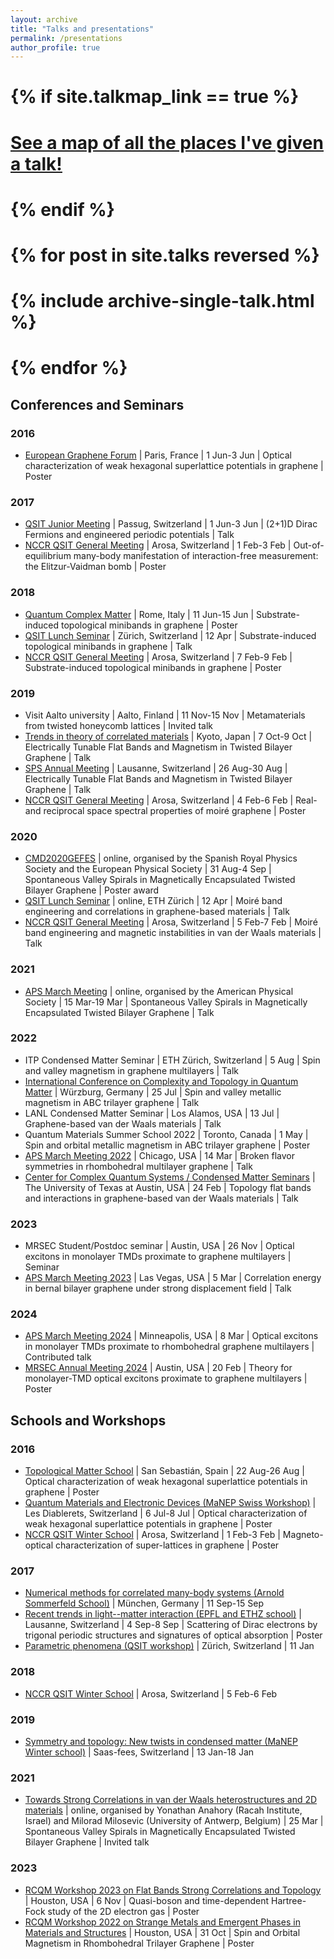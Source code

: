 ```yaml
---
layout: archive
title: "Talks and presentations"
permalink: /presentations
author_profile: true
---
```


# {% if site.talkmap_link == true %}

# <p style="text-decoration:underline;"><a href="/talkmap.html">See a map of all the places I've given a talk!</a></p>

# {% endif %}

# {% for post in site.talks reversed %}
#   {% include archive-single-talk.html %}
# {% endfor %}


## Conferences and Seminars

### 2016
-   [European Graphene Forum](https://www.setcor.org/conferences/EGF-2016) | Paris, France | 1 Jun-3 Jun | Optical characterization of weak hexagonal superlattice potentials in graphene | Poster

### 2017
-   [QSIT Junior Meeting](http://www.nccr-qsit.ethz.ch/news/conferences-events/junior-meeting-2017.html) | Passug, Switzerland | 1 Jun-3 Jun | (2+1)D Dirac Fermions and engineered periodic potentials | Talk
-   [NCCR QSIT General Meeting](http://www.nccr-qsit.ethz.ch/news/conferences-events/arosa-2017.html) | Arosa, Switzerland | 1 Feb-3 Feb | Out-of-equilibrium many-body manifestation of interaction-free measurement: the Elitzur-Vaidman bomb | Poster

### 2018
-   [Quantum Complex Matter](https://www.superstripes.net/conferences/quantum-complex-matter-2018) | Rome, Italy | 11 Jun-15 Jun | Substrate-induced topological minibands in graphene | Poster
-   [QSIT Lunch Seminar](https://nccr-qsit.ethz.ch/news/lunch-seminar.html) | Zürich, Switzerland | 12 Apr | Substrate-induced topological minibands in graphene | Talk
-   [NCCR QSIT General Meeting](http://www.nccr-qsit.ethz.ch/news/conferences-events/arosa-2018.html) | Arosa, Switzerland | 7 Feb-9 Feb | Substrate-induced topological minibands in graphene | Poster

### 2019
-   Visit Aalto university | Aalto, Finland | 11 Nov-15 Nov | Metamaterials from twisted honeycomb lattices | Invited talk
-   [Trends in theory of correlated materials](http://condgw02.scphys.kyoto-u.ac.jp/~swiss-japan_2019/index.php) | Kyoto, Japan | 7 Oct-9 Oct | Electrically Tunable Flat Bands and Magnetism in Twisted Bilayer Graphene | Talk
-   [SPS Annual Meeting](https://www.sps.ch/events/gemeinsame-jahrestagung-2019/) | Lausanne, Switzerland | 26 Aug-30 Aug | Electrically Tunable Flat Bands and Magnetism in Twisted Bilayer Graphene | Talk
-   [NCCR QSIT General Meeting](http://www.nccr-qsit.ethz.ch/news/conferences-events/arosa-2019.html) | Arosa, Switzerland | 4 Feb-6 Feb | Real- and reciprocal space spectral properties of moiré graphene | Poster

### 2020
-   [CMD2020GEFES](http://www.cmd2020gefes.eu/28512/detail/2020-joint-conference-of-the-condensed-matter-divisions-of-eps-cmd-and-rsef-gefes.html) | online, organised by the Spanish Royal Physics Society and the European Physical Society | 31 Aug-4 Sep | Spontaneous Valley Spirals in Magnetically Encapsulated Twisted Bilayer Graphene | Poster award
-   [QSIT Lunch Seminar](https://nccr-qsit.ethz.ch/news/lunch-seminar.html) | online, ETH Zürich | 12 Apr | Moiré band engineering and correlations in graphene-based materials | Talk
-   [NCCR QSIT General Meeting](https://nccr-qsit.ethz.ch/news/conferences-events/arosa-2020.html) | Arosa, Switzerland | 5 Feb-7 Feb | Moiré band engineering and magnetic instabilities in van der Waals materials | Talk

### 2021
-   [APS March Meeting](https://meetings.aps.org/Meeting/MAR21/Session/X42.6) | online, organised by the American Physical Society | 15 Mar-19 Mar | Spontaneous Valley Spirals in Magnetically Encapsulated Twisted Bilayer Graphene | Talk

### 2022
-   ITP Condensed Matter Seminar | ETH Zürich, Switzerland | 5 Aug | Spin and valley magnetism in graphene multilayers | Talk
-   [International Conference on Complexity and Topology in Quantum Matter](https://www.ctqmat22.uni-wuerzburg.de) | Würzburg, Germany | 25 Jul | Spin and valley metallic magnetism in ABC trilayer graphene | Talk
-   LANL Condensed Matter Seminar | Los Alamos, USA | 13 Jul | Graphene-based van der Waals materials | Talk
-   Quantum Materials Summer School 2022 | Toronto, Canada | 1 May | Spin and orbital metallic magnetism in ABC trilayer graphene | Poster
-   [APS March Meeting 2022](https://meetings.aps.org/Meeting/MAR22/Session/M60.5) | Chicago, USA | 14 Mar | Broken flavor symmetries in rhombohedral multilayer graphene | Talk
-   [Center for Complex Quantum Systems / Condensed Matter Seminars](https://sites.utexas.edu/order/2021-fall-seminars/) | The University of Texas at Austin, USA | 24 Feb | Topology flat bands and interactions in graphene-based van der Waals materials | Talk

### 2023
-   MRSEC Student/Postdoc seminar | Austin, USA | 26 Nov | Optical excitons in monolayer TMDs proximate to graphene multilayers | Seminar
-   [APS March Meeting 2023](https://meetings.aps.org/Meeting/MAR23/Session/Q38.1) | Las Vegas, USA | 5 Mar | Correlation energy in bernal bilayer graphene under strong displacement field | Talk

### 2024
-   [APS March Meeting 2024](https://meetings.aps.org/Meeting/MAR24/Session/Z03.10) | Minneapolis, USA | 8 Mar | Optical excitons in monolayer TMDs proximate to rhombohedral graphene multilayers | Contributed talk
-   [MRSEC Annual Meeting 2024](https://mrsec.utexas.edu/annualmeeting) | Austin, USA | 20 Feb | Theory for monolayer-TMD optical excitons proximate to graphene multilayers | Poster



## Schools and Workshops

### 2016
-   [Topological Matter School](https://tms16.sciencesconf.org) | San Sebastián, Spain | 22 Aug-26 Aug | Optical characterization of weak hexagonal superlattice potentials in graphene | Poster
-   [Quantum Materials and Electronic Devices (MaNEP Swiss Workshop)](https://www.manep.ch/events/) | Les Diablerets, Switzerland | 6 Jul-8 Jul | Optical characterization of weak hexagonal superlattice potentials in graphene | Poster
-   [NCCR QSIT Winter School](http://www.nccr-qsit.ethz.ch/news/conferences-events/arosa-2016.html) | Arosa, Switzerland | 1 Feb-3 Feb | Magneto-​optical characterization of super-​lattices in graphene | Poster

### 2017
-   [Numerical methods for correlated many-body systems (Arnold Sommerfeld School)](https://www.theorie.physik.uni-muenchen.de/activities/schools/archiv/asc_school_17/index.html) | München, Germany | 11 Sep-15 Sep
-   [Recent trends in light--matter interaction (EPFL and ETHZ school)](https://archiveweb.epfl.ch/lightmatter2017.epfl.ch/page-140822.html) | Lausanne, Switzerland | 4 Sep-8 Sep | Scattering of Dirac electrons by trigonal periodic structures and signatures of optical absorption | Poster
-   [Parametric phenomena (QSIT workshop)](http://www.nccr-qsit.ethz.ch/news/conferences-events/parametric-phenomena-workshop.html) | Zürich, Switzerland | 11 Jan

### 2018
-   [NCCR QSIT Winter School](http://www.nccr-qsit.ethz.ch/news/conferences-events/arosa-2018/program-winter-school.html) | Arosa, Switzerland | 5 Feb-6 Feb

### 2019
-   [Symmetry and topology: New twists in condensed matter (MaNEP Winter school)](https://www.manep.ch/saasfee19/) | Saas-fees, Switzerland | 13 Jan-18 Jan

### 2021
-   [Towards Strong Correlations in van der Waals heterostructures and 2D materials](https://nanocohybri.inc.uam.es/mini-workshop-towards-strong-correlations-in-van-der-waals-heterostructures-and-2d-materials/) | online, organised by Yonathan Anahory (Racah Institute, Israel) and Milorad Milosevic (University of Antwerp, Belgium) | 25 Mar | Spontaneous Valley Spirals in Magnetically Encapsulated Twisted Bilayer Graphene | Invited talk

### 2023
-   [RCQM Workshop 2023 on Flat Bands Strong Correlations and Topology](https://rcqm.rice.edu/FlatBandsWorkshop) | Houston, USA | 6 Nov | Quasi-boson and time-dependent Hartree-Fock study of the 2D electron gas | Poster
-   [RCQM Workshop 2022 on Strange Metals and Emergent Phases in Materials and Structures](https://rcqm.rice.edu/events/120) | Houston, USA | 31 Oct | Spin and Orbital Magnetism in Rhombohedral Trilayer Graphene | Poster

